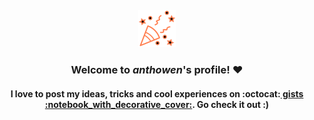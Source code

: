 
<div align="center">
        <br>
        <br>
        <br>
        <br>
        <img src="https://raw.githubusercontent.com/anthowen/anthowen/master/tada.svg?sanitize=true" width="60" height="60">
        <h3>Welcome to <i>anthowen</i>'s profile! ❤️</h3>
        <h4>I love to post my ideas, tricks and cool experiences on :octocat:<a href="https://bit.ly/3gK9oUr" target="_blank"> gists :notebook_with_decorative_cover:</a>. Go check it out :)</h4>
        <br>
        <br>
</div>
